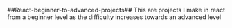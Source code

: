 ##React-beginner-to-advanced-projects##
This are projects I make in react from a beginner level as the difficulty increases towards an advanced level
